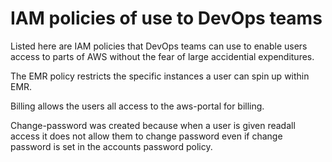 # IAM policies of use to DevOps teams

Listed here are IAM policies that DevOps teams can use to enable users access to parts of AWS without the fear of large accidential expenditures. 

The EMR policy restricts the specific instances a user can spin up within EMR.

Billing allows the users all access to the aws-portal for billing.

Change-password was created because when a user is given readall access it does not allow them to change password even if change password is set in the accounts password policy.
